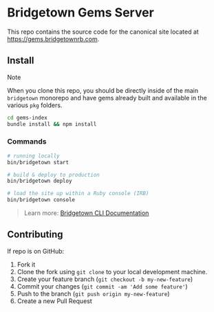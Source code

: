 # Bridgetown Gems Server

This repo contains the source code for the canonical site located at https://gems.bridgetownrb.com.

## Install

> [!NOTE]
> When you clone this repo, you should be directly inside of the main `bridgetown` monorepo and have gems already built and available in the various `pkg` folders.

```sh
cd gems-index
bundle install && npm install
```

### Commands

```sh
# running locally
bin/bridgetown start

# build & deploy to production
bin/bridgetown deploy

# load the site up within a Ruby console (IRB)
bin/bridgetown console
```

> Learn more: [Bridgetown CLI Documentation](https://www.bridgetownrb.com/docs/command-line-usage)

## Contributing

If repo is on GitHub:

1. Fork it
2. Clone the fork using `git clone` to your local development machine.
3. Create your feature branch (`git checkout -b my-new-feature`)
4. Commit your changes (`git commit -am 'Add some feature'`)
5. Push to the branch (`git push origin my-new-feature`)
6. Create a new Pull Request

